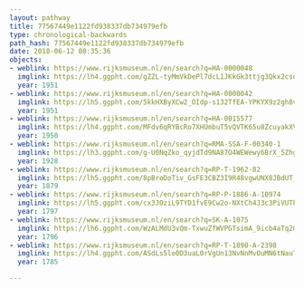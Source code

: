 ```yaml
---
layout: pathway
title: 77567449e1122fd938337db734979efb
type: chronological-backwards
path_hash: 77567449e1122fd938337db734979efb
date: 2018-06-12 00:35:36
objects:
- weblink: https://www.rijksmuseum.nl/en/search?q=HA-0000048
  imglink: https://lh4.ggpht.com/gZZL-tyMmVkDePl7dcL1JKkGk3ttjg3Qkx2csqH5JMjGX4SJdPt_zu64CQzyVcufUqJEfV0hvUJ53E8JYgz_DFQGEA=s200
  year: 1951
- weblink: https://www.rijksmuseum.nl/en/search?q=HA-0000042
  imglink: https://lh5.ggpht.com/5kkHXByXCw2_OIdp-s132TfEA-YPKYX9z2gh8vztSZF8iVEimi0iLoWBBs1ZKN_epYr0zsqHNuBkkSuHBBYy7sSrr-c=s200
  year: 1951
- weblink: https://www.rijksmuseum.nl/en/search?q=HA-0015577
  imglink: https://lh4.ggpht.com/MFdv6qRYBcRo7XHUmbuT5vQVTK65u8ZcuyakXVzSJJwbR9f9Ld6tdyr8PHzBM15ovSCaWZ3CPEYtvhkMbv72vifXs8c=s200
  year: 1950
- weblink: https://www.rijksmuseum.nl/en/search?q=RMA-SSA-F-00340-1
  imglink: https://lh3.ggpht.com/g-U0NqZko_qyjdTd9NA87O4WEWewy6BrX_5ZhgxCACRvN0gg3EBY2HVNIOyugtD1I5Tn_EMNRKTDm1_ukyAVYQbHdYI=s200
  year: 1928
- weblink: https://www.rijksmuseum.nl/en/search?q=RP-T-1962-82
  imglink: https://lh5.ggpht.com/8pBroDoTiv_GsFE3CBZ3I9R48vgwUNX8JBdUT_HZDXptuzm5EHyv5c0OdXOApKXzjOXUs4sOUuwJllA7z8XoGgWy-Q=s200
  year: 1879
- weblink: https://www.rijksmuseum.nl/en/search?q=RP-P-1886-A-10974
  imglink: https://lh5.ggpht.com/cx3JOziL9TYD1fvE9Cw2o-NXtCh4J3c3PiVUTFhJCj041uq3khvMC3AY8s-sPBrNjK0mOzpV09Wn60Xg2KKdoIxhEys=s200
  year: 1797
- weblink: https://www.rijksmuseum.nl/en/search?q=SK-A-1075
  imglink: https://lh6.ggpht.com/WzALMdU3vQm-TxwuZfWVPGTsimA_9icb4aTq2G_gzd_KGBL4EbX79vgksnAHUxGRo6sNv8DUgwFaOVyRujkintrhxg=s200
  year: 1796
- weblink: https://www.rijksmuseum.nl/en/search?q=RP-T-1890-A-2398
  imglink: https://lh4.ggpht.com/ASdLs5le0D3uaL0rVgUn13NvNnMvOuMN6tNauTvz1NLjf1ZrawQ2Su8FODydmclCaOTYarL-Q0MSXStEI1VIM7I7in0=s200
  year: 1785

---
```

